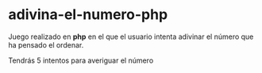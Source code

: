 # adivina-el-numero-php

Juego realizado en **php** en el que el usuario intenta adivinar el número que ha pensado el ordenar. 

Tendrás 5 intentos para averiguar el número
